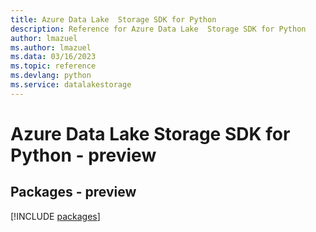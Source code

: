 ```yaml
---
title: Azure Data Lake  Storage SDK for Python
description: Reference for Azure Data Lake  Storage SDK for Python
author: lmazuel
ms.author: lmazuel
ms.data: 03/16/2023
ms.topic: reference
ms.devlang: python
ms.service: datalakestorage
---
```

# Azure Data Lake  Storage SDK for Python - preview
## Packages - preview
[!INCLUDE [packages](data-lake--storage-index.md)]